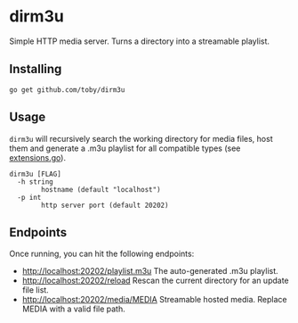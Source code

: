 # dirm3u

Simple HTTP media server. Turns a directory into a streamable playlist.

## Installing

`go get github.com/toby/dirm3u`

## Usage

`dirm3u` will recursively search the working directory for media files, host them and
generate a .m3u playlist for all compatible types (see [extensions.go](extensions.go)).

```
dirm3u [FLAG]
  -h string
    	hostname (default "localhost")
  -p int
    	http server port (default 20202)
```

## Endpoints

Once running, you can hit the following endpoints:

* [http://localhost:20202/playlist.m3u](http://localhost:20202/playlist.m3u) The auto-generated .m3u playlist.
* [http://localhost:20202/reload](http://localhost:20202/reload) Rescan the current directory for an update file list.
* [http://localhost:20202/media/MEDIA](http://localhost:20202/media/MEDIA) Streamable hosted media. Replace MEDIA with a valid file path.
